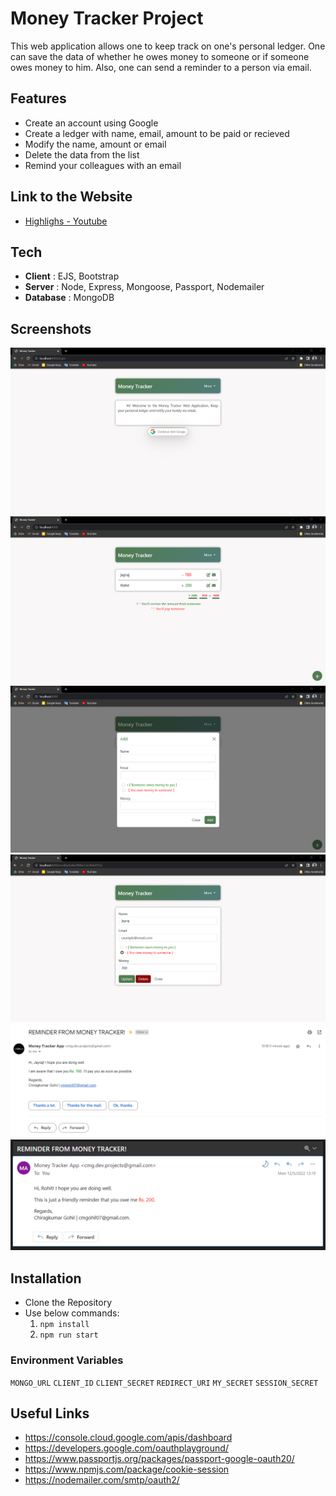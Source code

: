 # Money Tracker Project

This web application allows one to keep track on one's personal ledger. One can save the data of whether he owes money to someone or if someone owes money to him. Also, one can send a reminder to a person via email.

## Features

- Create an account using Google
- Create a ledger with name, email, amount to be paid or recieved
- Modify the name, amount or email
- Delete the data from the list
- Remind your colleagues with an email

## Link to the Website

- [Highlighs - Youtube](https://youtu.be/VbyT3UU0gOQ)

## Tech

- **Client** : EJS, Bootstrap
- **Server** : Node, Express, Mongoose, Passport, Nodemailer
- **Database** : MongoDB

## Screenshots

![login](./public/screenshots/login.png)
![home](./public/screenshots/home.png)
![add](./public/screenshots/add.png)
![update](./public/screenshots/update.png)
![mail_1](./public/screenshots/mail_1.png)
![mail_2](./public/screenshots/mail_2.png)

## Installation

- Clone the Repository
- Use below commands:
	1. ```npm install```
	2. ```npm run start```

### Environment Variables

```MONGO_URL```
```CLIENT_ID```
```CLIENT_SECRET```
```REDIRECT_URI```
```MY_SECRET```
```SESSION_SECRET```

## Useful Links

- https://console.cloud.google.com/apis/dashboard
- https://developers.google.com/oauthplayground/
- https://www.passportjs.org/packages/passport-google-oauth20/
- https://www.npmjs.com/package/cookie-session
- https://nodemailer.com/smtp/oauth2/
